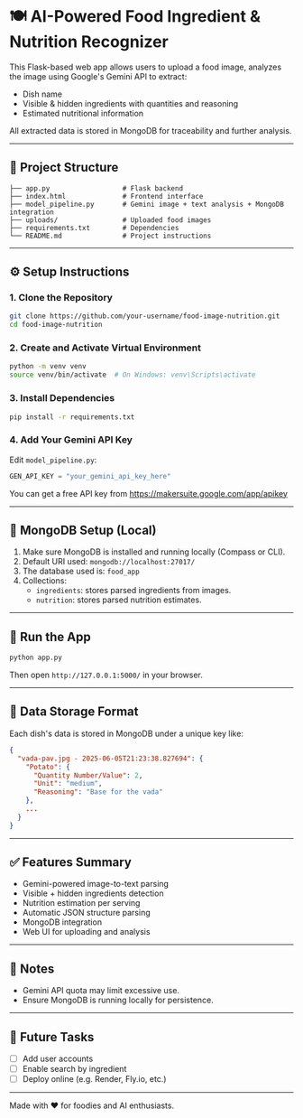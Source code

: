 
# 🍽️ AI-Powered Food Ingredient & Nutrition Recognizer

This Flask-based web app allows users to upload a food image, analyzes the image using Google's Gemini API to extract:
- Dish name
- Visible & hidden ingredients with quantities and reasoning
- Estimated nutritional information

All extracted data is stored in MongoDB for traceability and further analysis.

---

## 🔧 Project Structure

```
├── app.py                  # Flask backend
├── index.html              # Frontend interface
├── model_pipeline.py       # Gemini image + text analysis + MongoDB integration
├── uploads/                # Uploaded food images
├── requirements.txt        # Dependencies
└── README.md               # Project instructions
```

---

## ⚙️ Setup Instructions

### 1. Clone the Repository

```bash
git clone https://github.com/your-username/food-image-nutrition.git
cd food-image-nutrition
```

### 2. Create and Activate Virtual Environment

```bash
python -m venv venv
source venv/bin/activate  # On Windows: venv\Scripts\activate
```

### 3. Install Dependencies

```bash
pip install -r requirements.txt
```

### 4. Add Your Gemini API Key

Edit `model_pipeline.py`:
```python
GEN_API_KEY = "your_gemini_api_key_here"
```

You can get a free API key from https://makersuite.google.com/app/apikey

---

## 🔌 MongoDB Setup (Local)

1. Make sure MongoDB is installed and running locally (Compass or CLI).
2. Default URI used: `mongodb://localhost:27017/`
3. The database used is: `food_app`
4. Collections:
   - `ingredients`: stores parsed ingredients from images.
   - `nutrition`: stores parsed nutrition estimates.

---

## 🚀 Run the App

```bash
python app.py
```

Then open `http://127.0.0.1:5000/` in your browser.

---

## 💾 Data Storage Format

Each dish's data is stored in MongoDB under a unique key like:

```json
{
  "vada-pav.jpg - 2025-06-05T21:23:38.827694": {
    "Potato": {
      "Quantity Number/Value": 2,
      "Unit": "medium",
      "Reasoning": "Base for the vada"
    },
    ...
  }
}
```

---

## ✅ Features Summary

- Gemini-powered image-to-text parsing
- Visible + hidden ingredients detection
- Nutrition estimation per serving
- Automatic JSON structure parsing
- MongoDB integration
- Web UI for uploading and analysis

---

## 📌 Notes

- Gemini API quota may limit excessive use.
- Ensure MongoDB is running locally for persistence.

---

## 🧠 Future Tasks

- [ ] Add user accounts
- [ ] Enable search by ingredient
- [ ] Deploy online (e.g. Render, Fly.io, etc.)

---

Made with ❤️ for foodies and AI enthusiasts.
